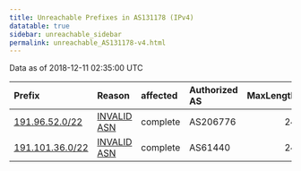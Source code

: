 ```yaml
---
title: Unreachable Prefixes in AS131178 (IPv4)
datatable: true
sidebar: unreachable_sidebar
permalink: unreachable_AS131178-v4.html
---
```


Data as of 2018-12-11 02:35:00 UTC


<div class="datatable-begin"></div>

| Prefix                                                   | Reason                                                                                                  | affected   | Authorized AS   |   MaxLength | Anchor                                         |   unreachable /24s |
|:---------------------------------------------------------|:--------------------------------------------------------------------------------------------------------|:-----------|:----------------|------------:|:-----------------------------------------------|-------------------:|
| [191.96.52.0/22](https://stat.ripe.net/191.96.52.0/22)   | [INVALID ASN](https://rpki-validator.ripe.net/announcement-preview?asn=AS131178&prefix=191.96.52.0/22)  | complete   | AS206776        |          24 | [LACNIC](unreachable_LACNIC_RPKI_Root-v4.html) |                  4 |
| [191.101.36.0/22](https://stat.ripe.net/191.101.36.0/22) | [INVALID ASN](https://rpki-validator.ripe.net/announcement-preview?asn=AS131178&prefix=191.101.36.0/22) | complete   | AS61440         |          24 | [LACNIC](unreachable_LACNIC_RPKI_Root-v4.html) |                  4 |

<div class="datatable-end"></div>